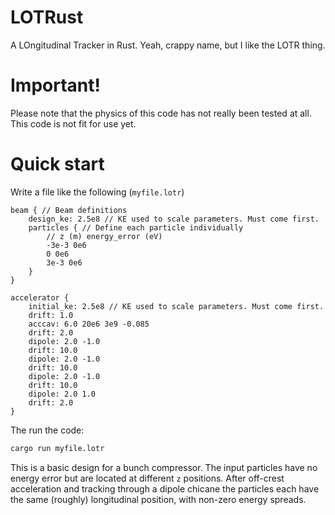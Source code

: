 # LOTRust

A LOngitudinal Tracker in Rust.  Yeah, crappy name, but I like the LOTR thing.

# Important!
Please note that the physics of this code has not really been tested at all.  This code is not fit for use yet.

# Quick start
Write a file like the following (`myfile.lotr`)
```
beam { // Beam definitions
    design_ke: 2.5e8 // KE used to scale parameters. Must come first.
    particles { // Define each particle individually
        // z (m) energy_error (eV)
        -3e-3 0e6
        0 0e6
        3e-3 0e6
    }
}

accelerator {
    initial_ke: 2.5e8 // KE used to scale parameters. Must come first.
    drift: 1.0
    acccav: 6.0 20e6 3e9 -0.085
    drift: 2.0
    dipole: 2.0 -1.0
    drift: 10.0
    dipole: 2.0 -1.0
    drift: 10.0
    dipole: 2.0 -1.0
    drift: 10.0
    dipole: 2.0 1.0
    drift: 2.0
}
```

The run the code:
```bash
cargo run myfile.lotr
```

This is a basic design for a bunch compressor.  The input particles have no energy error but are located at different `z` positions.  After off-crest acceleration and tracking through a dipole chicane the particles each have the same (roughly) longitudinal position, with non-zero energy spreads.

